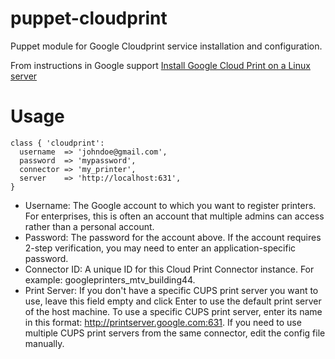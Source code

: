 puppet-cloudprint
=================

Puppet module for Google Cloudprint service installation and configuration.

From instructions in Google support [Install Google Cloud Print on a Linux server](http://support.google.com/a/bin/answer.py?hl=en&answer=2906017)


# Usage

    class { 'cloudprint':
      username  => 'johndoe@gmail.com',
      password  => 'mypassword',
      connector => 'my_printer',
      server    => 'http://localhost:631',
    }

* Username: The Google account to which you want to register printers. For enterprises, this is often an account that multiple admins can access rather than a personal account.
* Password: The password for the account above. If the account requires 2-step verification, you may need to enter an application-specific password.
* Connector ID: A unique ID for this Cloud Print Connector instance. For example: googleprinters_mtv_building44.
* Print Server: If you don't have a specific CUPS print server you want to use, leave this field empty and click Enter to use the default print server of the host machine. To use a specific CUPS print server, enter its name in this format: http://printserver.google.com:631. If you need to use multiple CUPS print servers from the same connector, edit the config file manually.
